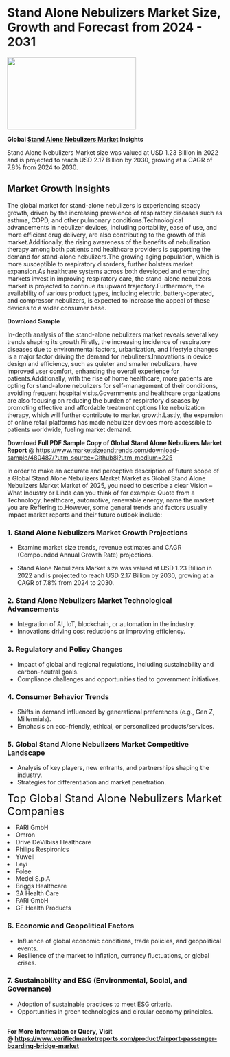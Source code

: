 <H1>Stand Alone Nebulizers Market Size, Growth and Forecast from 2024 - 2031</H1><img class="aligncenter size-medium wp-image-584254" src="https://thirdeyenews.in/wp-content/uploads/2024/09/Global-Market-Research-300x168.jpeg" alt="" width="300" height="168" /><p><strong>Global&nbsp;<a href="https://www.marketsizeandtrends.com/download-sample/480487/?utm_source=Github8j?utm_medium=225">Stand Alone Nebulizers Market</a> Insights</strong></p><p>Stand Alone Nebulizers Market size was valued at USD 1.23 Billion in 2022 and is projected to reach USD 2.17 Billion by 2030, growing at a CAGR of 7.8% from 2024 to 2030.</p><p><h2>Market Growth Insights</h2> <p>The global market for stand-alone nebulizers is experiencing steady growth, driven by the increasing prevalence of respiratory diseases such as asthma, COPD, and other pulmonary conditions.Technological advancements in nebulizer devices, including portability, ease of use, and more efficient drug delivery, are also contributing to the growth of this market.Additionally, the rising awareness of the benefits of nebulization therapy among both patients and healthcare providers is supporting the demand for stand-alone nebulizers.The growing aging population, which is more susceptible to respiratory disorders, further bolsters market expansion.As healthcare systems across both developed and emerging markets invest in improving respiratory care, the stand-alone nebulizers market is projected to continue its upward trajectory.Furthermore, the availability of various product types, including electric, battery-operated, and compressor nebulizers, is expected to increase the appeal of these devices to a wider consumer base.</p> <p><strong>Download Sample</strong></p> <p>In-depth analysis of the stand-alone nebulizers market reveals several key trends shaping its growth.Firstly, the increasing incidence of respiratory diseases due to environmental factors, urbanization, and lifestyle changes is a major factor driving the demand for nebulizers.Innovations in device design and efficiency, such as quieter and smaller nebulizers, have improved user comfort, enhancing the overall experience for patients.Additionally, with the rise of home healthcare, more patients are opting for stand-alone nebulizers for self-management of their conditions, avoiding frequent hospital visits.Governments and healthcare organizations are also focusing on reducing the burden of respiratory diseases by promoting effective and affordable treatment options like nebulization therapy, which will further contribute to market growth.Lastly, the expansion of online retail platforms has made nebulizer devices more accessible to patients worldwide, fueling market demand.</p> <p><span class=""><strong>Download Full PDF Sample Copy of Global Stand Alone Nebulizers Market Report</strong> @ <a href="https://www.marketsizeandtrends.com/download-sample/480487/?utm_source=Github8j?utm_medium=225" target="_blank">https://www.marketsizeandtrends.com/download-sample/480487/?utm_source=Github8j?utm_medium=225</a></span></p><p>In order to make an accurate and perceptive description of future scope of a Global&nbsp;Stand Alone Nebulizers Market Market as Global&nbsp;Stand Alone Nebulizers Market Market of 2025, you need to describe a clear Vision &ndash; What Industry or Linda can you think of for example: Quote from a Technology, healthcare, automotive, renewable energy, name the market you are Reffering to.However, some general trends and factors usually impact market reports and their future outlook include:</p><h3>1.&nbsp;<strong>Stand Alone Nebulizers Market Growth Projections</strong></h3><ul><li>Examine market size trends, revenue estimates and CAGR (Compounded Annual Growth Rate) projections.</li><li><p>Stand Alone Nebulizers Market size was valued at USD 1.23 Billion in 2022 and is projected to reach USD 2.17 Billion by 2030, growing at a CAGR of 7.8% from 2024 to 2030.</p></li></ul><h3>2.&nbsp;<strong>Stand Alone Nebulizers Market Technological Advancements</strong></h3><ul><li>Integration of AI, IoT, blockchain, or automation in the industry.</li><li>Innovations driving cost reductions or improving efficiency.</li></ul><h3>3.&nbsp;<strong>Regulatory and Policy Changes</strong></h3><ul><li>Impact of global and regional regulations, including sustainability and carbon-neutral goals.</li><li>Compliance challenges and opportunities tied to government initiatives.</li></ul><h3>4.&nbsp;<strong>Consumer Behavior Trends</strong></h3><ul><li>Shifts in demand influenced by generational preferences (e.g., Gen Z, Millennials).</li><li>Emphasis on eco-friendly, ethical, or personalized products/services.</li></ul><h3>5.&nbsp;<strong>Global Stand Alone Nebulizers Market Competitive Landscape</strong></h3><ul><li>Analysis of key players, new entrants, and partnerships shaping the industry.</li><li>Strategies for differentiation and market penetration.</li></ul><p data-pm-slice="1 1 []"><span style="color: inherit; font-family: inherit; font-size: 25px;">Top Global Stand Alone Nebulizers Market Companies</span></p><div class="" data-test-id=""><p><li>PARI GmbH</li><li> Omron</li><li> Drive DeVilbiss Healthcare</li><li> Philips Respironics</li><li> Yuwell</li><li> Leyi</li><li> Folee</li><li> Medel S.p.A</li><li> Briggs Healthcare</li><li> 3A Health Care</li><li> PARI GmbH</li><li> GF Health Products</li></p></div><h3>6.&nbsp;<strong>Economic and Geopolitical Factors</strong></h3><ul><li>Influence of global economic conditions, trade policies, and geopolitical events.</li><li>Resilience of the market to inflation, currency fluctuations, or global crises.</li></ul><h3>7.&nbsp;<strong>Sustainability and ESG (Environmental, Social, and Governance)</strong></h3><ul><li>Adoption of sustainable practices to meet ESG criteria.</li><li>Opportunities in green technologies and circular economy principles.</li></ul><h2><strong style="font-size: 14px;">For More Information or Query, Visit @&nbsp;</strong><a style="background-color: #ffffff; font-size: 14px;" href="https://www.marketsizeandtrends.com/report/stand-alone-nebulizers-market/" target="_blank">https://www.verifiedmarketreports.com/product/airport-passenger-boarding-bridge-market</a></h2>